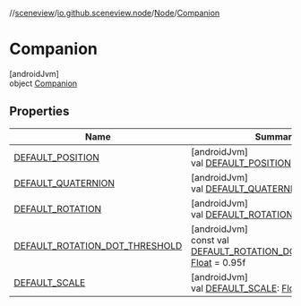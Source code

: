 //[sceneview](../../../../index.md)/[io.github.sceneview.node](../../index.md)/[Node](../index.md)/[Companion](index.md)

# Companion

[androidJvm]\
object [Companion](index.md)

## Properties

| Name | Summary |
|---|---|
| [DEFAULT_POSITION](-d-e-f-a-u-l-t_-p-o-s-i-t-i-o-n.md) | [androidJvm]<br>val [DEFAULT_POSITION](-d-e-f-a-u-l-t_-p-o-s-i-t-i-o-n.md): [Float3](../../../dev.romainguy.kotlin.math/-float3/index.md) |
| [DEFAULT_QUATERNION](-d-e-f-a-u-l-t_-q-u-a-t-e-r-n-i-o-n.md) | [androidJvm]<br>val [DEFAULT_QUATERNION](-d-e-f-a-u-l-t_-q-u-a-t-e-r-n-i-o-n.md): [Quaternion](../../../dev.romainguy.kotlin.math/-quaternion/index.md) |
| [DEFAULT_ROTATION](-d-e-f-a-u-l-t_-r-o-t-a-t-i-o-n.md) | [androidJvm]<br>val [DEFAULT_ROTATION](-d-e-f-a-u-l-t_-r-o-t-a-t-i-o-n.md): [Float3](../../../dev.romainguy.kotlin.math/-float3/index.md) |
| [DEFAULT_ROTATION_DOT_THRESHOLD](-d-e-f-a-u-l-t_-r-o-t-a-t-i-o-n_-d-o-t_-t-h-r-e-s-h-o-l-d.md) | [androidJvm]<br>const val [DEFAULT_ROTATION_DOT_THRESHOLD](-d-e-f-a-u-l-t_-r-o-t-a-t-i-o-n_-d-o-t_-t-h-r-e-s-h-o-l-d.md): [Float](https://kotlinlang.org/api/latest/jvm/stdlib/kotlin/-float/index.html) = 0.95f |
| [DEFAULT_SCALE](-d-e-f-a-u-l-t_-s-c-a-l-e.md) | [androidJvm]<br>val [DEFAULT_SCALE](-d-e-f-a-u-l-t_-s-c-a-l-e.md): [Float3](../../../dev.romainguy.kotlin.math/-float3/index.md) |
